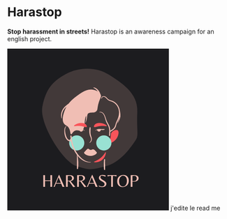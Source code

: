 # Harastop

**Stop harassment in streets!** Harastop is an awareness campaign for an english project.

[![Harastop logo](./assets/img/logo.png "Harastop logo")](https://bbombardella.github.io/harastop)
j'edite le read me
